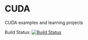 # CUDA
CUDA examples and learning projects

Build Status:
[![Build Status](https://travis-ci.org/Spotlight0xff/cuda.svg?branch=master)](https://travis-ci.org/Spotlight0xff/cuda)

